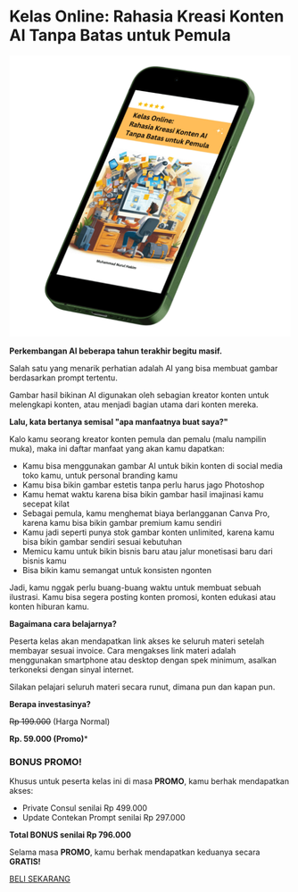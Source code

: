 # Kelas Online: Rahasia Kreasi Konten AI Tanpa Batas untuk Pemula

![Karya 1](images/gambar1.png)

**Perkembangan AI beberapa tahun terakhir begitu masif.**

Salah satu yang menarik perhatian adalah AI yang bisa membuat gambar berdasarkan prompt tertentu.

Gambar hasil bikinan AI digunakan oleh sebagian kreator konten untuk melengkapi konten, atau menjadi bagian utama dari konten mereka.

**Lalu, kata bertanya semisal "apa manfaatnya buat saya?"**

Kalo kamu seorang kreator konten pemula dan pemalu (malu nampilin muka), maka ini daftar manfaat yang akan kamu dapatkan:

* Kamu bisa menggunakan gambar AI untuk bikin konten di social media toko kamu, untuk personal branding kamu
* Kamu bisa bikin gambar estetis tanpa perlu harus jago Photoshop
* Kamu hemat waktu karena bisa bikin gambar hasil imajinasi kamu secepat kilat
* Sebagai pemula, kamu menghemat biaya berlangganan Canva Pro, karena kamu bisa bikin gambar premium kamu sendiri
* Kamu jadi seperti punya stok gambar konten unlimited, karena kamu bisa bikin gambar sendiri sesuai kebutuhan
* Memicu kamu untuk bikin bisnis baru atau jalur monetisasi baru dari bisnis kamu
* Bisa bikin kamu semangat untuk konsisten ngonten

Jadi, kamu nggak perlu buang-buang waktu untuk membuat sebuah ilustrasi. Kamu bisa segera posting konten promosi, konten edukasi atau konten hiburan kamu.

**Bagaimana cara belajarnya?**

Peserta kelas akan mendapatkan link akses ke seluruh materi setelah membayar sesuai invoice. Cara mengakses link materi adalah menggunakan smartphone atau desktop dengan spek minimum, asalkan terkoneksi dengan sinyal internet.

Silakan pelajari seluruh materi secara runut, dimana pun dan kapan pun.

**Berapa investasinya?**

<s>Rp 199.000</s> (Harga Normal)

**Rp. 59.000 (Promo)***

### BONUS PROMO!

Khusus untuk peserta kelas ini di masa **PROMO**, kamu berhak mendapatkan akses:

- Private Consul senilai Rp 499.000
- Update Contekan Prompt senilai Rp 297.000

**Total BONUS senilai Rp 796.000**

Selama masa **PROMO**, kamu berhak mendapatkan keduanya secara **GRATIS!**

<div class="cta-container">
    <a href="https://muhnurulhakim.myr.id/pl/kelas-online-rahasia-kreasi-konten-ai-tanpa-batas-untuk-pemula" class="cta-button">BELI SEKARANG</a>
</div>